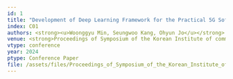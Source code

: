 ```yaml
---
id: 1
title: "Development of Deep Learning Framework for the Practical 5G Softwarized Modem"
index: C01
authors: <strong><u>Woonggyu Min, Seungwoo Kang, Ohyun Jo</u></strong>
venue: <strong>Proceedings of Symposium of the Korean Institute of communications and Information Sciences, Gangwon.</strong>
vtype: conference
year: 2024
ptype: Conference Paper
file: /assets/files/Proceedings_of_Symposium_of_the_Korean_Institute_of_communications_and_Information_Sciences.pdf
---
```

